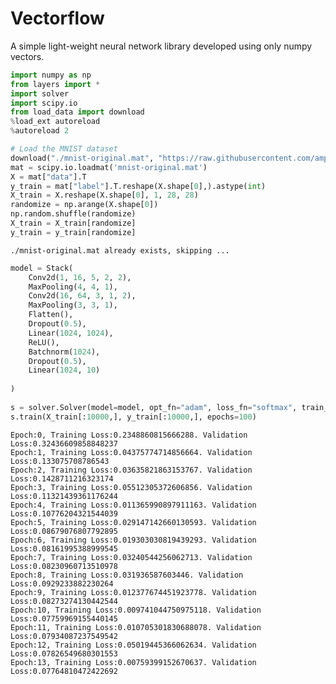 # Vectorflow
A simple light-weight neural network library developed using only numpy vectors.



```python
import numpy as np
from layers import *
import solver
import scipy.io
from load_data import download
%load_ext autoreload
%autoreload 2
```


```python
# Load the MNIST dataset
download("./mnist-original.mat", "https://raw.githubusercontent.com/amplab/datascience-sp14/master/lab7/mldata/mnist-original.mat", False)
mat = scipy.io.loadmat('mnist-original.mat')
X = mat["data"].T
y_train = mat["label"].T.reshape(X.shape[0],).astype(int)
X_train = X.reshape(X.shape[0], 1, 28, 28)
randomize = np.arange(X.shape[0])
np.random.shuffle(randomize)
X_train = X_train[randomize]
y_train = y_train[randomize]
```

    ./mnist-original.mat already exists, skipping ...



```python
model = Stack(
    Conv2d(1, 16, 5, 2, 2),
    MaxPooling(4, 4, 1),
    Conv2d(16, 64, 3, 1, 2),
    MaxPooling(3, 3, 1),
    Flatten(),
    Dropout(0.5),
    Linear(1024, 1024),
    ReLU(),
    Batchnorm(1024),
    Dropout(0.5), 
    Linear(1024, 10)
    
)
    
s = solver.Solver(model=model, opt_fn="adam", loss_fn="softmax", train_split = 0.9, batch_size=256, lr=0.005, lr_decay = 0.8)
s.train(X_train[:10000,], y_train[:10000,], epochs=100)
```

    Epoch:0, Training Loss:0.2348860815666288. Validation Loss:0.32436609858848237
    Epoch:1, Training Loss:0.04375774714856664. Validation Loss:0.133075708786543
    Epoch:2, Training Loss:0.03635821863153767. Validation Loss:0.1428711216323174
    Epoch:3, Training Loss:0.05512305372606856. Validation Loss:0.11321439361176244
    Epoch:4, Training Loss:0.011365990897911163. Validation Loss:0.10776204321544039
    Epoch:5, Training Loss:0.029147142660130593. Validation Loss:0.08679076807792895
    Epoch:6, Training Loss:0.019303030819439293. Validation Loss:0.08161995388999545
    Epoch:7, Training Loss:0.03240544256062713. Validation Loss:0.08230960713510978
    Epoch:8, Training Loss:0.031936587603446. Validation Loss:0.0929233882230264
    Epoch:9, Training Loss:0.012377674451923778. Validation Loss:0.08273274130442544
    Epoch:10, Training Loss:0.009741044750975118. Validation Loss:0.07759969155440145
    Epoch:11, Training Loss:0.010705301830688078. Validation Loss:0.07934087237549542
    Epoch:12, Training Loss:0.05019445366062634. Validation Loss:0.07826549680301553
    Epoch:13, Training Loss:0.00759399152670637. Validation Loss:0.07764810472422692



```python

```


```python

```


```python

```
